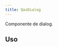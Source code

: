 ```yaml
---
title: QasDialog
---
```


Componente de dialog.

<doc-api file="dialog/QasDialog" name="QasDialog" />

## Uso

<doc-example file="QasDialog/Basic" title="Básico" />
<doc-example file="QasDialog/ExWithActions" title="Com ações" />
<doc-example file="QasDialog/ExWithSingleAction" title="Com uma única ação" />
